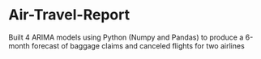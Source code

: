 # Air-Travel-Report
Built 4 ARIMA models using Python (Numpy and Pandas) to produce a 6-month forecast of baggage claims and canceled flights for two airlines 
